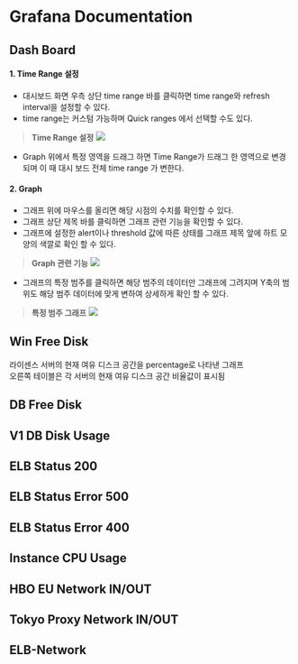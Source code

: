 # Grafana Documentation

## Dash Board
#### 1. Time Range 설정
- 대시보드 화면 우측 상단 time range 바를 클릭하면 time range와 refresh interval을 설정할 수 있다.
- time range는 커스텀 가능하며 Quick ranges 에서 선택할 수도 있다.

> **Time Range 설정**
> <img src="https://i.imgur.com/DRVunjL.png?1"/>

- Graph 위에서 특정 영역을 드래그 하면 Time Range가 드래그 한 영역으로 변경되며 이 때 대시 보드 전체 time range 가 변한다.


#### 2. Graph
- 그래프 위에 마우스를 올리면 해당 시점의 수치를 확인할 수 있다.
- 그래프 상단 제목 바를 클릭하면 그래프 관련 기능을 확인할 수 있다.
- 그래프에 설정한 alert이나 threshold 값에 따른 상태를 그래프 제목 앞에 하트 모양의 색깔로 확인 할 수 있다.

> **Graph 관련 기능**
> <img src="https://i.imgur.com/w9JYQdy.png?1"/>

- 그래프의 특정 범주를 클릭하면 해당 범주의 데이터만 그래프에 그려지며 Y축의 범위도 해당 범주 데이터에 맞게 변하여 상세하게 확인 할 수 있다.

> **특정 범주 그래프**
> <img src="https://i.imgur.com/qWCOmJ5.png?1"/>


## Win Free Disk
라이센스 서버의 현재 여유 디스크 공간을 percentage로 나타낸 그래프  
오른쪽 테이블은 각 서버의 현재 여유 디스크 공간 비율값이 표시됨  




## DB Free Disk

## V1 DB Disk Usage
## ELB Status 200
## ELB Status Error 500
## ELB Status Error 400
## Instance CPU Usage
## HBO EU Network IN/OUT
## Tokyo Proxy Network IN/OUT
## ELB-Network
